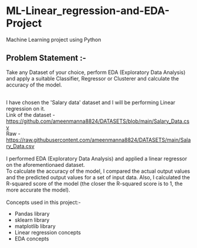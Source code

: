 # ML-Linear_regression-and-EDA-Project
Machine Learning project using Python
<br>
## Problem Statement :-<br>
Take any Dataset of your choice, perform EDA (Exploratory Data Analysis) and apply a suitable Classifier, Regressor or Clusterer and calculate the accuracy of the model.
<br><br>

I have chosen the 'Salary data' dataset and I will be performing Linear regression on it.<br>
Link of the dataset - https://github.com/ameenmanna8824/DATASETS/blob/main/Salary_Data.csv<br>
Raw - https://raw.githubusercontent.com/ameenmanna8824/DATASETS/main/Salary_Data.csv<br>
<br>
I performed EDA (Exploratory Data Analysis) and applied a linear regressor on the aforementionaed dataset.<br>
To calculate the accuracy of the model, I compared the actual output values and the predicted output values for a set of input data. Also, I calculated the R-squared score of the model (the closer the R-squared score is to 1, the more accurate the model).
<br><br>
Concepts used in this project:-
- Pandas library
- sklearn library
- matplotlib library
- Linear regression concepts
- EDA concepts

